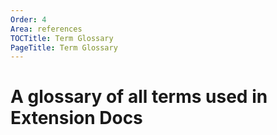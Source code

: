 ```yaml
---
Order: 4
Area: references
TOCTitle: Term Glossary
PageTitle: Term Glossary
---
```


# A glossary of all terms used in Extension Docs